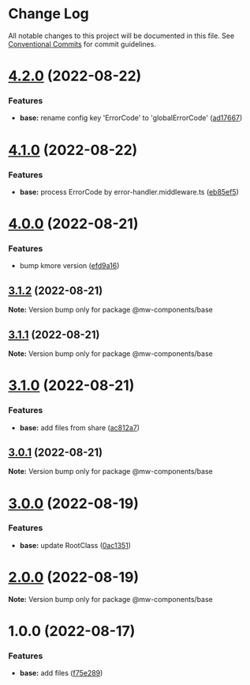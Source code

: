 # Change Log

All notable changes to this project will be documented in this file.
See [Conventional Commits](https://conventionalcommits.org) for commit guidelines.

# [4.2.0](https://github.com/waitingsong/midway-components/compare/@mw-components/base@4.1.0...@mw-components/base@4.2.0) (2022-08-22)


### Features

* **base:** rename config key 'ErrorCode' to 'globalErrorCode' ([ad17667](https://github.com/waitingsong/midway-components/commit/ad17667780c646d3c9069278f184abff5ca03a2f))





# [4.1.0](https://github.com/waitingsong/midway-components/compare/@mw-components/base@4.0.0...@mw-components/base@4.1.0) (2022-08-22)


### Features

* **base:** process ErrorCode by error-handler.middleware.ts ([eb85ef5](https://github.com/waitingsong/midway-components/commit/eb85ef50b2f077e79e2812bd10a5790d370a2a7f))





# [4.0.0](https://github.com/waitingsong/midway-components/compare/@mw-components/base@3.1.2...@mw-components/base@4.0.0) (2022-08-21)


### Features

* bump kmore version ([efd9a16](https://github.com/waitingsong/midway-components/commit/efd9a1690413e6e6896d9502fd0bc0316bcede03))





## [3.1.2](https://github.com/waitingsong/midway-components/compare/@mw-components/base@3.1.1...@mw-components/base@3.1.2) (2022-08-21)

**Note:** Version bump only for package @mw-components/base





## [3.1.1](https://github.com/waitingsong/midway-components/compare/@mw-components/base@3.1.0...@mw-components/base@3.1.1) (2022-08-21)

**Note:** Version bump only for package @mw-components/base





# [3.1.0](https://github.com/waitingsong/midway-components/compare/@mw-components/base@3.0.1...@mw-components/base@3.1.0) (2022-08-21)


### Features

* **base:** add files from share ([ac812a7](https://github.com/waitingsong/midway-components/commit/ac812a74ffea316380c0641d9f74bca8fcee12c7))





## [3.0.1](https://github.com/waitingsong/midway-components/compare/@mw-components/base@3.0.0...@mw-components/base@3.0.1) (2022-08-21)

**Note:** Version bump only for package @mw-components/base





# [3.0.0](https://github.com/waitingsong/midway-components/compare/@mw-components/base@2.0.0...@mw-components/base@3.0.0) (2022-08-19)


### Features

* **base:** update RootClass ([0ac1351](https://github.com/waitingsong/midway-components/commit/0ac13518c69cc71ff088d2be53bc29e94a9fd805))





# [2.0.0](https://github.com/waitingsong/midway-components/compare/@mw-components/base@1.0.0...@mw-components/base@2.0.0) (2022-08-19)

**Note:** Version bump only for package @mw-components/base





# 1.0.0 (2022-08-17)


### Features

* **base:** add files ([f75e289](https://github.com/waitingsong/midway-components/commit/f75e289cd2026587e20cc96255434715ca8df799))
